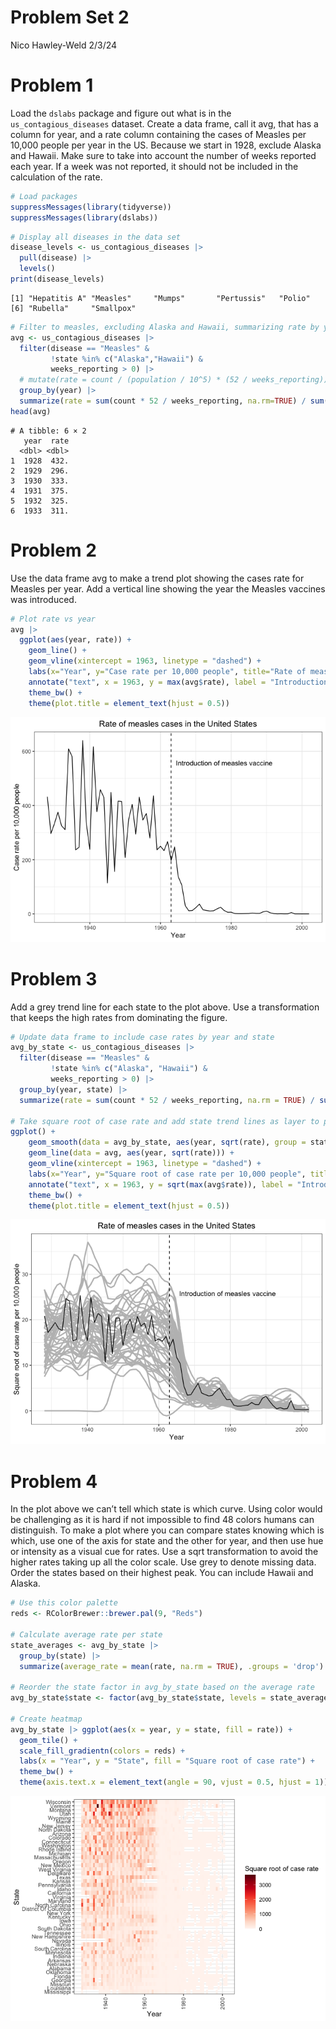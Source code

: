 Problem Set 2
================
Nico Hawley-Weld
2/3/24

# Problem 1

Load the `dslabs` package and figure out what is in the
`us_contagious_diseases` dataset. Create a data frame, call it avg, that
has a column for year, and a rate column containing the cases of Measles
per 10,000 people per year in the US. Because we start in 1928, exclude
Alaska and Hawaii. Make sure to take into account the number of weeks
reported each year. If a week was not reported, it should not be
included in the calculation of the rate.

``` r
# Load packages
suppressMessages(library(tidyverse))
suppressMessages(library(dslabs))
```

``` r
# Display all diseases in the data set
disease_levels <- us_contagious_diseases |> 
  pull(disease) |>
  levels()
print(disease_levels)
```

    [1] "Hepatitis A" "Measles"     "Mumps"       "Pertussis"   "Polio"      
    [6] "Rubella"     "Smallpox"   

``` r
# Filter to measles, excluding Alaska and Hawaii, summarizing rate by year
avg <- us_contagious_diseases |>
  filter(disease == "Measles" &
         !state %in% c("Alaska","Hawaii") &
         weeks_reporting > 0) |>
  # mutate(rate = count / (population / 10^5) * (52 / weeks_reporting)) |>
  group_by(year) |>
  summarize(rate = sum(count * 52 / weeks_reporting, na.rm=TRUE) / sum(population / 10^5, na.rm=TRUE))
head(avg)
```

    # A tibble: 6 × 2
       year  rate
      <dbl> <dbl>
    1  1928  432.
    2  1929  296.
    3  1930  333.
    4  1931  375.
    5  1932  325.
    6  1933  311.

# Problem 2

Use the data frame avg to make a trend plot showing the cases rate for
Measles per year. Add a vertical line showing the year the Measles
vaccines was introduced.

``` r
# Plot rate vs year
avg |> 
  ggplot(aes(year, rate)) +
    geom_line() +
    geom_vline(xintercept = 1963, linetype = "dashed") +
    labs(x="Year", y="Case rate per 10,000 people", title="Rate of measles cases in the United States") +
    annotate("text", x = 1963, y = max(avg$rate), label = "Introduction of measles vaccine", vjust = 5, hjust = -0.05) +
    theme_bw() +
    theme(plot.title = element_text(hjust = 0.5))
```

![](assignment2.markdown_github_files/figure-markdown_github/unnamed-chunk-3-1.png)

# Problem 3

Add a grey trend line for each state to the plot above. Use a
transformation that keeps the high rates from dominating the figure.

``` r
# Update data frame to include case rates by year and state
avg_by_state <- us_contagious_diseases |>
  filter(disease == "Measles" &
         !state %in% c("Alaska", "Hawaii") &
         weeks_reporting > 0) |>
  group_by(year, state) |>
  summarize(rate = sum(count * 52 / weeks_reporting, na.rm = TRUE) / sum(population / 10^5, na.rm = TRUE), .groups = 'drop')

# Take square root of case rate and add state trend lines as layer to plot
ggplot() + 
    geom_smooth(data = avg_by_state, aes(year, sqrt(rate), group = state), method = "loess", formula = y ~ x, se = FALSE, color = "grey", span = 0.2) +
    geom_line(data = avg, aes(year, sqrt(rate))) + 
    geom_vline(xintercept = 1963, linetype = "dashed") +
    labs(x="Year", y="Square root of case rate per 10,000 people", title="Rate of measles cases in the United States") +
    annotate("text", x = 1963, y = sqrt(max(avg$rate)), label = "Introduction of measles vaccine", vjust = 0, hjust = -0.1) +
    theme_bw() +
    theme(plot.title = element_text(hjust = 0.5))
```

![](assignment2.markdown_github_files/figure-markdown_github/unnamed-chunk-4-1.png)

# Problem 4

In the plot above we can’t tell which state is which curve. Using color
would be challenging as it is hard if not impossible to find 48 colors
humans can distinguish. To make a plot where you can compare states
knowing which is which, use one of the axis for state and the other for
year, and then use hue or intensity as a visual cue for rates. Use a
sqrt transformation to avoid the higher rates taking up all the color
scale. Use grey to denote missing data. Order the states based on their
highest peak. You can include Hawaii and Alaska.

``` r
# Use this color palette
reds <- RColorBrewer::brewer.pal(9, "Reds")

# Calculate average rate per state
state_averages <- avg_by_state |>
  group_by(state) |>
  summarize(average_rate = mean(rate, na.rm = TRUE), .groups = 'drop')

# Reorder the state factor in avg_by_state based on the average rate
avg_by_state$state <- factor(avg_by_state$state, levels = state_averages$state[order(state_averages$average_rate)])

# Create heatmap
avg_by_state |> ggplot(aes(x = year, y = state, fill = rate)) +
  geom_tile() +
  scale_fill_gradientn(colors = reds) +
  labs(x = "Year", y = "State", fill = "Square root of case rate") +
  theme_bw() +
  theme(axis.text.x = element_text(angle = 90, vjust = 0.5, hjust = 1))
```

![](assignment2.markdown_github_files/figure-markdown_github/unnamed-chunk-5-1.png)
